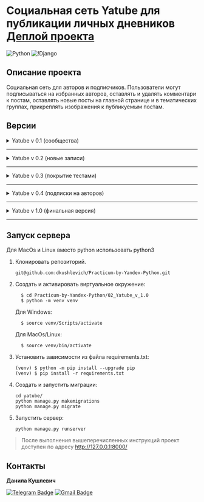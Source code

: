 # Социальная сеть Yatube для публикации личных дневников <br> [Деплой проекта](http://dkushlevich.pythonanywhere.com)
![Python](https://img.shields.io/badge/Python-3.9.10-blue) ![!Django](https://img.shields.io/badge/Django-2.2.9-blue)


## Описание проекта
Социальная сеть для авторов и подписчиков. Пользователи могут подписываться на избранных авторов, оставлять и удалять комментари к постам, оставлять новые посты на главной странице и в тематических группах, прикреплять изображения к публикуемым постам.

## Версии


<details>
  <summary>
    Yatube v 0.1 (сообщества)
  </summary>

  <br>
 
  | Ссылка | Цель | Задачи  | Библиотеки|
  | :-----: | :-------------- | :---------- | :-------:|
 |  [Yatube v 0.1 (сообщества)](https://github.com/dkushlevich/Practicum-by-Yandex-Python/tree/main/02_Yatube/02_Yatube_v_0.1)|Создать общую архитектуру социальной сети Yatube для ведения личных дневников.| Сделать первые шаги в Django; разобраться с моделью MTV; научиться работать с миграциями; прикоснуться к Django ORM; посмотреть на принципы верстки для бэкенда (HTML, CSS, Bootstrap).| ![!Django](https://img.shields.io/badge/Django-2.2.9-blue)  |

</details>

---

<details>
  <summary>
    Yatube v 0.2 (новые записи) 
  </summary>
  
  <br>
  
  | Ссылка | Цель | Задачи  | Библиотеки|
  | :-----: | :-------------- | :---------- | :-------:|
  |  [Yatube v 0.2 (новые записи)](https://github.com/dkushlevich/Practicum-by-Yandex-Python/tree/main/02_Yatube/02_Yatube_v_0.2)|Разработать дополнительный функционал для Yatube: создать ресурс для работы с пользователями, настроить пагинацию, добавить возможность пользователям создавать и редактировать собственные посты.|Подробнее разобраться в Django ORM (CRUD, фильтрация, агрегирующие функции, оптимизация запросов); научиться работать с Shell в рамках Django; научиться использовать Generic Views; разобраться с встроенным паджинатором; научиться создавать контекст-процессоры; подробно разобраться с возможностями приложения django.contrib.auth, научиться работать с формами | ![!Django](https://img.shields.io/badge/Django-2.2.9-blue) |

</details>

---

<details>
  <summary>
    Yatube v 0.3 (покрытие тестами)
  </summary>
  
  <br>
  
  | Ссылка | Цель | Задачи  | Библиотеки|
  | :-----: | :-------------- | :---------- | :-------:|
  |  [Yatube v 0.3 (покрытие тестами)](https://github.com/dkushlevich/Practicum-by-Yandex-Python/tree/main/02_Yatube/02_Yatube_v_0.3)        |Протестировать созданный ранее функционал Yatubе|Познакомиться с принципом TDD и библиотекой Unittest; научиться писать атомарные, независимые, вариатиивные и неизбыточные тесты. |![!Django](https://img.shields.io/badge/Django-2.2.9-blue) |

</details>

---

<details>
  <summary>
    Yatube v 0.4 (подписки на авторов)
  </summary>
  
  <br>
 
  | Ссылка | Цель | Задачи  | Библиотеки|
  | :-----: | :-------------- | :---------- | :-------:|
  |  [Yatube v 0.4 (подписки на авторов)](https://github.com/dkushlevich/Practicum-by-Yandex-Python/tree/main/02_Yatube/02_Yatube_v_0.4)|Расширить возможности Yatube: разработать функционал, позволяющий пользователям добавлять каритнки к постам, комментировать посты и подписываться друг на друга; добавить кеширование; написать тесты к нововведениям. Провести рефакторинг проекта. | Познакомиться с библиотекой для работы с графикойsorl-thumbnail. Научиться проводить рефакторинг собственного кода: разобраться с принципами DRY, KISS, YAGNI; Научиться кешировать данные; Научиться пользоваться django-debug-toolbar|![!Django](https://img.shields.io/badge/Django-2.2.9-blue) |

</details>

---

<details>
  <summary>
    Yatube v 1.0 (финальная версия)
  </summary>
  
  <br>
 
  | Ссылка | Цель | Задачи  | Библиотеки|
  | :-----: | :-------------- | :---------- | :-------:|
  |  [Yatube v 1.0 (финальная версия)](https://github.com/dkushlevich/Practicum-by-Yandex-Python/tree/main/02_Yatube/02_Yatube_v_1.0_custom)|Доработать проект Yatube с учётом личных пожеланий, значительно расширить возможности проекта. Переписать все view-функции на CBV, полностью изменить оформление сайта, добавить личный кабинет пользователя с возможностью установки аватара, добавить лайки к комментариям и постам.|Разработать и выполнить собственное ТЗ. Реализовать идеи, которые хотелось попробовать в ходе основного проекта.|![!Django](https://img.shields.io/badge/Django-2.2.9-blue) |

</details>

---



## Запуск сервера

 Для MacOs и Linux вместо python использовать python3

1. Клонировать репозиторий.
   ```
   git@github.com:dkushlevich/Practicum-by-Yandex-Python.git
   ```
2. Cоздать и активировать виртуальное окружение:
    ```
      $ cd Practicum-by-Yandex-Python/02_Yatube_v_1.0
      $ python -m venv venv
    ```
    Для Windows:
    ```
      $ source venv/Scripts/activate
    ```
    Для MacOs/Linux:
    ```
      $ source venv/bin/activate
    ```
3. Установить зависимости из файла requirements.txt:
    ```
    (venv) $ python -m pip install --upgrade pip
    (venv) $ pip install -r requirements.txt
    ```
4. Создать и запустить миграции:
    ```
    cd yatube/
    python manage.py makemigrations
    python manage.py migrate
    ```
5. Запустить сервер:
    ```
    python manage.py runserver
    ```
> После выполнения вышеперечисленных инструкций проект доступен по адресу http://127.0.0.1:8000/

## Контакты
**Данила Кушлевич** 

[![Telegram Badge](https://img.shields.io/badge/-dkushlevich-blue?style=social&logo=telegram&link=https://t.me/dkushlevich)](https://t.me/dkushlevich) [![Gmail Badge](https://img.shields.io/badge/-dkushlevich@gmail.com-c14438?style=flat&logo=Gmail&logoColor=white&link=mailto:dkushlevich@gmail.com)](mailto:dkushlevich@gmail.com)

